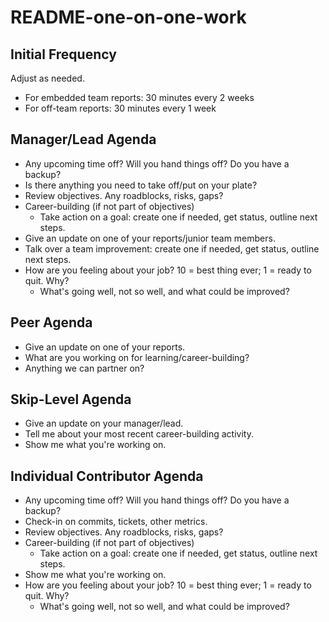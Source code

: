 # README-one-on-one-work

## Initial Frequency

Adjust as needed.

* For embedded team reports: 30 minutes every 2 weeks
* For off-team reports: 30 minutes every 1 week

## Manager/Lead Agenda

* Any upcoming time off? Will you hand things off? Do you have a backup?
* Is there anything you need to take off/put on your plate?
* Review objectives. Any roadblocks, risks, gaps?
* Career-building (if not part of objectives)
  * Take action on a goal: create one if needed, get status, outline next steps.
* Give an update on one of your reports/junior team members.
* Talk over a team improvement: create one if needed, get status, outline next steps.
* How are you feeling about your job? 10 = best thing ever; 1 = ready to quit. Why?
  * What's going well, not so well, and what could be improved?

## Peer Agenda

* Give an update on one of your reports.
* What are you working on for learning/career-building?
* Anything we can partner on?

## Skip-Level Agenda

* Give an update on your manager/lead.
* Tell me about your most recent career-building activity.
* Show me what you're working on.

## Individual Contributor Agenda

* Any upcoming time off? Will you hand things off? Do you have a backup?
* Check-in on commits, tickets, other metrics.
* Review objectives. Any roadblocks, risks, gaps?
* Career-building (if not part of objectives)
  * Take action on a goal: create one if needed, get status, outline next steps.
* Show me what you're working on.
* How are you feeling about your job? 10 = best thing ever; 1 = ready to quit. Why?
  * What's going well, not so well, and what could be improved?

